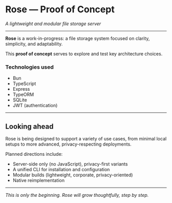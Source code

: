 # Rose — Proof of Concept  
*A lightweight and modular file storage server*

---

**Rose** is a work-in-progress: a file storage system focused on clarity, simplicity, and adaptability.

This **proof of concept** serves to explore and test key architecture choices.

### Technologies used

- Bun  
- TypeScript  
- Express  
- TypeORM  
- SQLite  
- JWT (authentication)

---

## Looking ahead

Rose is being designed to support a variety of use cases, from minimal local setups to more advanced, privacy-respecting deployments.

Planned directions include:

- Server-side only (no JavaScript), privacy-first variants  
- A unified CLI for installation and configuration  
- Modular builds (lightweight, corporate, privacy-oriented)  
- Native reimplementation

---

*This is only the beginning. Rose will grow thoughtfully, step by step.*
